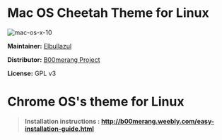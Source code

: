 # Mac OS Cheetah Theme for Linux

![mac-os-x-10](http://b00merang.weebly.com/uploads/1/6/8/1/16813022/capture-du-2017-06-04-21-08-52_orig.png)

**Maintainer:** [Elbullazul](https://github.com/elbullazul)

**Distributor:** [B00merang Project](https://github.com/B00merang-Project)

**License:** GPL v3

# Chrome OS's theme for Linux
 
> **Installation instructions : http://b00merang.weebly.com/easy-installation-guide.html**

